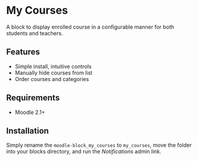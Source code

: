 # My Courses

A block to display enrolled course in a configurable manner for both
students and teachers.

## Features

- Simple install, intuitive controls
- Manually hide courses from list
- Order courses and categories

## Requirements

- Moodle 2.1+

## Installation

Simply rename the `moodle-block_my_courses` to `my_courses`, move the folder into your blocks directory, and
run the _Notifications_ admin link.
